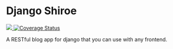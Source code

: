 # Django Shiroe

<p align="left">
	<a href="https://travis-ci.org/aaronkazah/django-shiroe" alt="Contributors">
        <img src="https://travis-ci.org/aaronkazah/django-shiroe.svg?branch=master" />
	</a>
	<a href='https://coveralls.io/github/aaronkazah/django-shiroe?branch=HEAD'><img src='https://coveralls.io/repos/github/aaronkazah/django-shiroe/badge.svg?branch=HEAD' alt='Coverage Status' /></a>
</p>

A RESTful blog app for django that you can use with any frontend.


